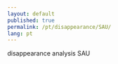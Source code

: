 ```yaml
---
layout: default
published: true
permalink: /pt/disappearance/SAU/
lang: pt
---
```


disappearance analysis SAU
